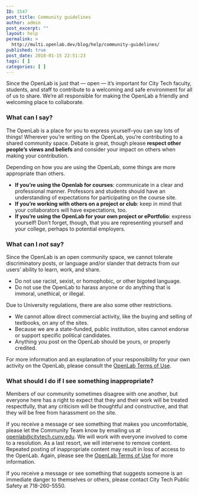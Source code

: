 ```yaml
---
ID: 1547
post_title: Community guidelines
author: admin
post_excerpt: ""
layout: help
permalink: >
  http://multi.openlab.dev/blog/help/community-guidelines/
published: true
post_date: 2018-01-15 22:51:23
tags: [ ]
categories: [ ]
---
```

Since the OpenLab is just that — open — it’s important for City Tech faculty, students, and staff to contribute to a welcoming and safe environment for all of us to share. We’re all responsible for making the OpenLab a friendly and welcoming place to collaborate.
<h3><b>What can I say?</b></h3>
The OpenLab is a place for you to express yourself–you can say lots of things! Wherever you’re writing on the OpenLab, you’re contributing to a shared community space. Debate is great, though please <b>respect other people’s views and beliefs </b>and consider your impact on others when making your contribution.

Depending on how you are using the OpenLab, some things are more appropriate than others.
<ul>
 	<li><b>If you’re using the Openlab for courses</b>: communicate in a clear and professional manner. Professors and students should have an understanding of expectations for participating on the course site.</li>
 	<li><b>If you’re working with others on a project or club</b>: keep in mind that your collaborators will have expectations, too.</li>
 	<li><b>If you’re using the OpenLab for your own project or ePortfolio</b>: express yourself! Don’t forget, though, that you are representing yourself and your college, perhaps to potential employers.</li>
</ul>
<h3><b>What can I </b><i>not</i><b> say?</b></h3>
Since the OpenLab is an open community space, we cannot tolerate discriminatory posts, or language and/or slander that detracts from our users’ ability to learn, work, and share.
<ul>
 	<li>Do not use racist, sexist, or homophobic, or other bigoted language.</li>
 	<li>Do not use the OpenLab to harass anyone or do anything that is immoral, unethical, or illegal.</li>
</ul>
Due to University regulations, there are also some other restrictions.
<ul>
 	<li>We cannot allow direct commercial activity, like the buying and selling of textbooks, on any of the sites.</li>
 	<li>Because we are a state-funded, public institution, sites cannot endorse or support specific political candidates.</li>
 	<li>Anything you post on the OpenLab should be yours, or properly credited.</li>
</ul>
For more information and an explanation of your responsibility for your own activity on the OpenLab, please consult the <a href="https://openlab.citytech.cuny.edu/about/terms-of-service/">OpenLab Terms of Use</a>.
<h3><b>What should I do if I see something inappropriate?</b></h3>
Members of our community sometimes disagree with one another, but everyone here has a right to expect that they and their work will be treated respectfully, that any criticism will be thoughtful and constructive, and that they will be free from harassment on the site.

If you receive a message or see something that makes you uncomfortable, please let the Community Team know by emailing us at <a href="mailto:OpenLab@citytech.cuny.edu">openlab@citytech.cuny.edu</a>. We will work with everyone involved to come to a resolution. As a last resort, we will intervene to remove content. Repeated posting of inappropriate content may result in loss of access to the OpenLab. Again, please see the <a href="https://openlab.citytech.cuny.edu/about/terms-of-service/">OpenLab Terms of Use</a> for more information.

If you receive a message or see something that suggests someone is an immediate danger to themselves or others, please contact City Tech Public Safety at 718-260-5550.